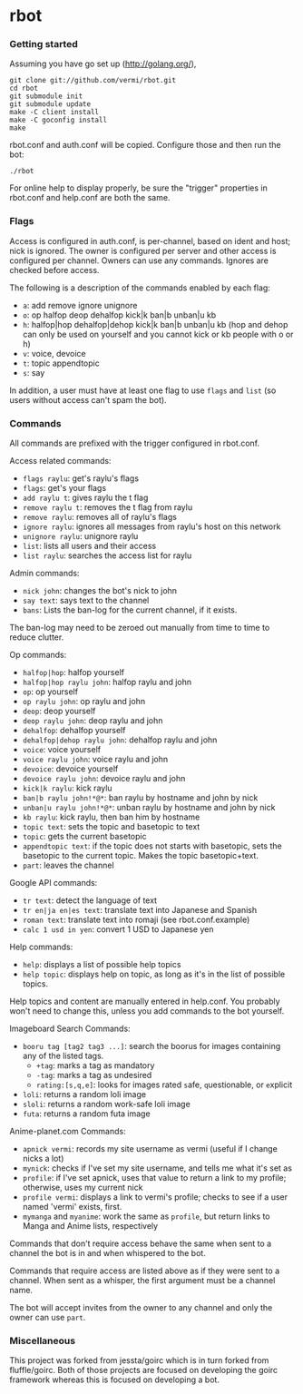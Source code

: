 rbot
======================

### Getting started

Assuming you have go set up (http://golang.org/),

	git clone git://github.com/vermi/rbot.git
	cd rbot
	git submodule init
	git submodule update
	make -C client install
	make -C goconfig install
	make

rbot.conf and auth.conf will be copied. Configure those and then run the bot:

	./rbot

For online help to display properly, be sure the "trigger" properties in rbot.conf and help.conf are both the same.

### Flags

Access is configured in auth.conf, is per-channel, based on ident and host; nick is ignored. The owner is configured per server and other access is configured per channel. Owners can use any commands. Ignores are checked before access.

The following is a description of the commands enabled by each flag:

- `a`: add remove ignore unignore
- `o`: op halfop deop dehalfop kick|k ban|b unban|u kb
- `h`: halfop|hop dehalfop|dehop kick|k ban|b unban|u kb (hop and dehop can only be used on yourself and you cannot kick or kb people with o or h)
- `v`: voice, devoice
- `t`: topic appendtopic
- `s`: say

In addition, a user must have at least one flag to use `flags` and `list` (so users without access can't spam the bot).

### Commands

All commands are prefixed with the trigger configured in rbot.conf.

Access related commands:

- `flags raylu`: get's raylu's flags
- `flags`: get's your flags
- `add raylu t`: gives raylu the t flag
- `remove raylu t`: removes the t flag from raylu
- `remove raylu`: removes all of raylu's flags
- `ignore raylu`: ignores all messages from raylu's host on this network
- `unignore raylu`: unignore raylu
- `list`: lists all users and their access
- `list raylu`: searches the access list for raylu

Admin commands:

- `nick john`: changes the bot's nick to john
- `say text`: says text to the channel
- `bans`: Lists the ban-log for the current channel, if it exists.

The ban-log may need to be zeroed out manually from time to time to reduce clutter.

Op commands:

- `halfop|hop`: halfop yourself
- `halfop|hop raylu john`: halfop raylu and john
- `op`: op yourself
- `op raylu john`: op raylu and john
- `deop`: deop yourself
- `deop raylu john`: deop raylu and john
- `dehalfop`: dehalfop yourself
- `dehalfop|dehop raylu john`: dehalfop raylu and john
- `voice`: voice yourself
- `voice raylu john`: voice raylu and john
- `devoice`: devoice yourself
- `devoice raylu john`: devoice raylu and john
- `kick|k raylu`: kick raylu
- `ban|b raylu john!*@*`: ban raylu by hostname and john by nick
- `unban|u raylu john!*@*`: unban raylu by hostname and john by nick
- `kb raylu`: kick raylu, then ban him by hostname
- `topic text`: sets the topic and basetopic to text
- `topic`: gets the current basetopic
- `appendtopic text`: if the topic does not starts with basetopic, sets the basetopic to the current topic. Makes the topic basetopic+text.
- `part`: leaves the channel

Google API commands:

- `tr text`: detect the language of text
- `tr en|ja en|es text`: translate text into Japanese and Spanish
- `roman text`: translate text into romaji (see rbot.conf.example)
- `calc 1 usd in yen`: convert 1 USD to Japanese yen

Help commands:

- `help`: displays a list of possible help topics
- `help topic`: displays help on topic, as long as it's in the list of possible topics.

Help topics and content are manually entered in help.conf. You probably won't need to change this, unless you add commands to the bot yourself.

Imageboard Search Commands:

- `booru tag [tag2 tag3 ...]`: search the boorus for images containing any of the listed tags.
	* `+tag`: marks a tag as mandatory
	* `-tag`: marks a tag as undesired
	* `rating:[s,q,e]`: looks for images rated `s`afe, `q`uestionable, or `e`xplicit
- `loli`: returns a random loli image
- `sloli`: returns a random work-safe loli image
- `futa`: returns a random futa image

Anime-planet.com Commands:

- `apnick vermi`: records my site username as vermi (useful if I change nicks a lot)
- `mynick`: checks if I've set my site username, and tells me what it's set as
- `profile`: if I've set apnick, uses that value to return a link to my profile; otherwise, uses my current nick
- `profile vermi`: displays a link to vermi's profile; checks to see if a user named 'vermi' exists, first.
- `mymanga` and `myanime`: work the same as `profile`, but return links to Manga and Anime lists, respectively

Commands that don't require access behave the same when sent to a channel the bot is in and when whispered to the bot.

Commands that require access are listed above as if they were sent to a channel. When sent as a whisper, the first argument must be a channel name.

The bot will accept invites from the owner to any channel and only the owner can use `part`.

### Miscellaneous

This project was forked from jessta/goirc which is in turn forked from fluffle/goirc. Both of those projects are focused on developing the goirc framework whereas this is focused on developing a bot.
